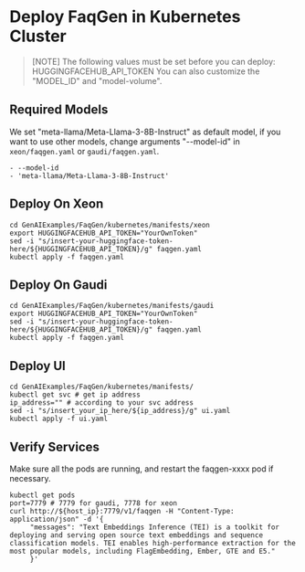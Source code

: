 # Deploy FaqGen in Kubernetes Cluster

> [NOTE]
> The following values must be set before you can deploy:
> HUGGINGFACEHUB_API_TOKEN
> You can also customize the "MODEL_ID" and "model-volume". 

## Required Models
We set "meta-llama/Meta-Llama-3-8B-Instruct" as default model, if you want to use other models, change arguments "--model-id" in `xeon/faqgen.yaml` or `gaudi/faqgen.yaml`.
```
- --model-id
- 'meta-llama/Meta-Llama-3-8B-Instruct'
```

## Deploy On Xeon

```
cd GenAIExamples/FaqGen/kubernetes/manifests/xeon
export HUGGINGFACEHUB_API_TOKEN="YourOwnToken"
sed -i "s/insert-your-huggingface-token-here/${HUGGINGFACEHUB_API_TOKEN}/g" faqgen.yaml
kubectl apply -f faqgen.yaml
```

## Deploy On Gaudi

```
cd GenAIExamples/FaqGen/kubernetes/manifests/gaudi
export HUGGINGFACEHUB_API_TOKEN="YourOwnToken"
sed -i "s/insert-your-huggingface-token-here/${HUGGINGFACEHUB_API_TOKEN}/g" faqgen.yaml
kubectl apply -f faqgen.yaml
```

## Deploy UI

```
cd GenAIExamples/FaqGen/kubernetes/manifests/
kubectl get svc # get ip address
ip_address="" # according to your svc address
sed -i "s/insert_your_ip_here/${ip_address}/g" ui.yaml
kubectl apply -f ui.yaml
```

## Verify Services

Make sure all the pods are running, and restart the faqgen-xxxx pod if necessary.

```
kubectl get pods
port=7779 # 7779 for gaudi, 7778 for xeon
curl http://${host_ip}:7779/v1/faqgen -H "Content-Type: application/json" -d '{
     "messages": "Text Embeddings Inference (TEI) is a toolkit for deploying and serving open source text embeddings and sequence classification models. TEI enables high-performance extraction for the most popular models, including FlagEmbedding, Ember, GTE and E5."
     }'
```
